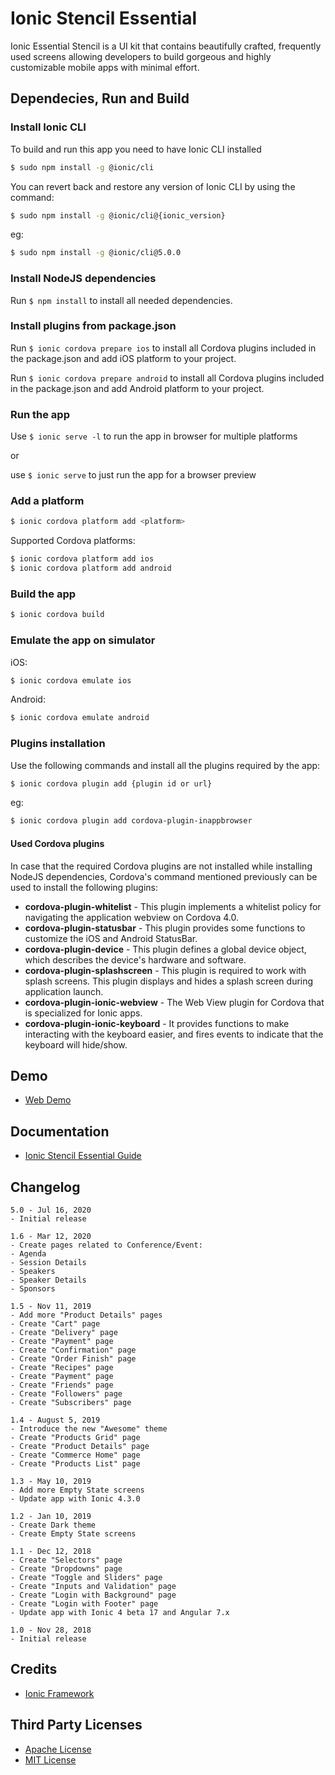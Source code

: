 # Ionic Stencil Essential
Ionic Essential Stencil is a UI kit that contains beautifully crafted, frequently used screens allowing developers to build gorgeous and highly customizable mobile apps with minimal effort.

## Dependecies, Run and Build

### Install Ionic CLI
To build and run this app you need to have Ionic CLI installed

```bash
$ sudo npm install -g @ionic/cli
```

You can revert back and restore any version of Ionic CLI by using the command:
```bash
$ sudo npm install -g @ionic/cli@{ionic_version}
```

eg:
```bash
$ sudo npm install -g @ionic/cli@5.0.0
```

### Install NodeJS dependencies
Run `$ npm install` to install all needed dependencies.

### Install plugins from package.json
Run `$ ionic cordova prepare ios` to install all Cordova plugins included in the package.json and add iOS platform to your project.

Run `$ ionic cordova prepare android` to install all Cordova plugins included in the package.json and add Android platform to your project.

### Run the app
Use `$ ionic serve -l` to run the app in browser for multiple platforms

or

use `$ ionic serve` to just run the app for a browser preview

### Add a platform
```bash
$ ionic cordova platform add <platform>
```

Supported Cordova platforms:
```bash
$ ionic cordova platform add ios
$ ionic cordova platform add android
```

### Build the app
```bash
$ ionic cordova build
```

### Εmulate the app on simulator
iOS:
```bash
$ ionic cordova emulate ios
```

Android:
```bash
$ ionic cordova emulate android
```

### Plugins installation
Use the following commands and install all the plugins required by the app:
```bash
$ ionic cordova plugin add {plugin id or url}
```

eg:
```bash
$ ionic cordova plugin add cordova-plugin-inappbrowser
```

#### Used Cordova plugins
In case that the required Cordova plugins are not installed while installing NodeJS dependencies, Cordova's command mentioned previously can be used to install the following plugins:

* **cordova-plugin-whitelist** - This plugin implements a whitelist policy for navigating the application webview on Cordova 4.0.
* **cordova-plugin-statusbar** - This plugin provides some functions to customize the iOS and Android StatusBar.
* **cordova-plugin-device** - This plugin defines a global device object, which describes the device's hardware and software.
* **cordova-plugin-splashscreen** - This plugin is required to work with splash screens. This plugin displays and hides a splash screen during application launch.
* **cordova-plugin-ionic-webview** - The Web View plugin for Cordova that is specialized for Ionic apps.
* **cordova-plugin-ionic-keyboard** - It provides functions to make interacting with the keyboard easier, and fires events to indicate that the keyboard will hide/show.

## Demo
* [Web Demo](http://appseed.io/ionic-stencil-essential#demo)

## Documentation
* [Ionic Stencil Essential Guide](https://docs.google.com/document/d/1PzbX3R5I2WEPQDsYeDLgGCF2Lu8eNKxEIFnHTjilvZM/edit?usp=sharing)

## Changelog
```
5.0 - Jul 16, 2020
- Initial release

1.6 - Mar 12, 2020
- Create pages related to Conference/Event:
- Agenda
- Session Details
- Speakers
- Speaker Details
- Sponsors

1.5 - Nov 11, 2019
- Add more "Product Details" pages
- Create "Cart" page
- Create "Delivery" page
- Create "Payment" page
- Create "Confirmation" page
- Create "Order Finish" page
- Create "Recipes" page
- Create "Payment" page
- Create "Friends" page
- Create "Followers" page
- Create "Subscribers" page

1.4 - August 5, 2019
- Introduce the new "Awesome" theme
- Create "Products Grid" page
- Create "Product Details" page
- Create "Commerce Home" page
- Create "Products List" page

1.3 - May 10, 2019
- Add more Empty State screens
- Update app with Ionic 4.3.0

1.2 - Jan 10, 2019
- Create Dark theme
- Create Empty State screens

1.1 - Dec 12, 2018
- Create "Selectors" page
- Create "Dropdowns" page
- Create "Toggle and Sliders" page
- Create "Inputs and Validation" page
- Create "Login with Background" page
- Create "Login with Footer" page
- Update app with Ionic 4 beta 17 and Angular 7.x

1.0 - Nov 28, 2018
- Initial release
```

## Credits
* [Ionic Framework](http://ionicframework.com/)

## Third Party Licenses
* [Apache License](http://www.apache.org/licenses/)
* [MIT License](https://opensource.org/licenses/MIT)
